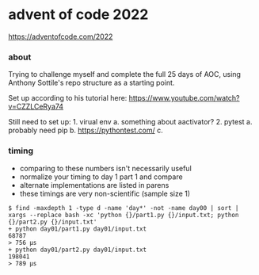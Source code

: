 advent of code 2022
===================

https://adventofcode.com/2022


### about

Trying to challenge myself and complete the full 25 days of AOC, using Anthony Sottile's repo structure as a starting point.


Set up according to his tutorial here:
https://www.youtube.com/watch?v=CZZLCeRya74

Still need to set up:
    1. virual env
        a. something about aactivator?
    2. pytest
        a. probably need pip
        b. https://pythontest.com/
        c. 

### timing

- comparing to these numbers isn't necessarily useful
- normalize your timing to day 1 part 1 and compare
- alternate implementations are listed in parens
- these timings are very non-scientific (sample size 1)

```console
$ find -maxdepth 1 -type d -name 'day*' -not -name day00 | sort | xargs --replace bash -xc 'python {}/part1.py {}/input.txt; python {}/part2.py {}/input.txt'
+ python day01/part1.py day01/input.txt
68787
> 756 μs
+ python day01/part2.py day01/input.txt
198041
> 789 μs
```
